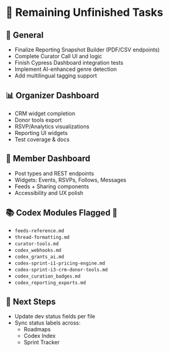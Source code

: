 # 🚧 Remaining Unfinished Tasks

## 📝 General
- Finalize Reporting Snapshot Builder (PDF/CSV endpoints)
- Complete Curator Call UI and logic
- Finish Cypress Dashboard integration tests
- Implement AI-enhanced genre detection
- Add multilingual tagging support

## 📊 Organizer Dashboard
- CRM widget completion
- Donor tools export
- RSVP/Analytics visualizations
- Reporting UI widgets
- Test coverage & docs

## 👥 Member Dashboard
- Post types and REST endpoints
- Widgets: Events, RSVPs, Follows, Messages
- Feeds + Sharing components
- Accessibility and UX polish

## 📚 Codex Modules Flagged 🚧
- `feeds-reference.md`
- `thread-formatting.md`
- `curator-tools.md`
- `codex_webhooks.md`
- `codex_grants_ai.md`
- `codex-sprint-i1-pricing-engine.md`
- `codex-sprint-i3-crm-donor-tools.md`
- `codex_curation_badges.md`
- `codex_reporting_exports.md`

## 📌 Next Steps
- Update dev status fields per file
- Sync status labels across:
  - Roadmaps
  - Codex Index
  - Sprint Tracker
